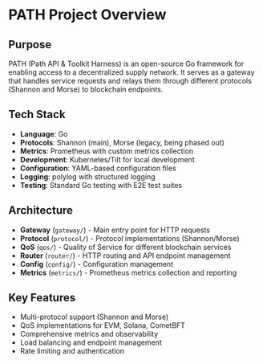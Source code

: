 # PATH Project Overview

## Purpose
PATH (Path API & Toolkit Harness) is an open-source Go framework for enabling access to a decentralized supply network. It serves as a gateway that handles service requests and relays them through different protocols (Shannon and Morse) to blockchain endpoints.

## Tech Stack
- **Language**: Go
- **Protocols**: Shannon (main), Morse (legacy, being phased out)
- **Metrics**: Prometheus with custom metrics collection
- **Development**: Kubernetes/Tilt for local development
- **Configuration**: YAML-based configuration files
- **Logging**: polylog with structured logging
- **Testing**: Standard Go testing with E2E test suites

## Architecture
- **Gateway** (`gateway/`) - Main entry point for HTTP requests
- **Protocol** (`protocol/`) - Protocol implementations (Shannon/Morse)
- **QoS** (`qos/`) - Quality of Service for different blockchain services
- **Router** (`router/`) - HTTP routing and API endpoint management
- **Config** (`config/`) - Configuration management
- **Metrics** (`metrics/`) - Prometheus metrics collection and reporting

## Key Features
- Multi-protocol support (Shannon and Morse)
- QoS implementations for EVM, Solana, CometBFT
- Comprehensive metrics and observability
- Load balancing and endpoint management
- Rate limiting and authentication